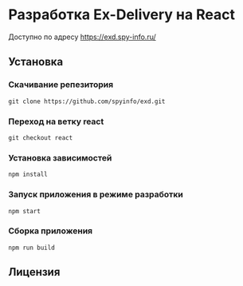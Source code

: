 # Разработка Ex-Delivery на React
Доступно по адресу https://exd.spy-info.ru/

## Установка

### Скачивание репезитория
```$xslt
git clone https://github.com/spyinfo/exd.git
```

### Переход на ветку react
```$xslt
git checkout react
```


### Установка зависимостей 
```$xslt
npm install
```

### Запуск приложения в режиме разработки
```$xslt
npm start
```

### Сборка приложения
```$xslt
npm run build
```

## Лицензия